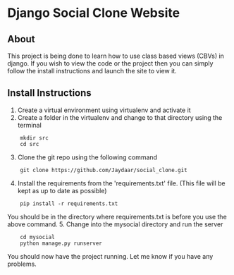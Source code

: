 # Django Social Clone Website

## About

This project is being done to learn how to use class based views (CBVs) in django. If you wish to view the code or the project then you can simply follow the install instructions and launch the site to view it.

## Install Instructions

1. Create a virtual environment using virtualenv and activate it
2. Create a folder in the virtualenv and change to that directory using the terminal
```
    mkdir src
    cd src
```
3. Clone the git repo using the following command
```
    git clone https://github.com/Jaydaar/social_clone.git
```
4. Install the requirements from the 'requirements.txt' file. (This file will be kept as up to date as possible)
```
    pip install -r requirements.txt
```
   You should be in the directory where requirements.txt is before you use the above command.
5. Change into the mysocial directory and run the server
```
    cd mysocial
    python manage.py runserver
```

You should now have the project running. Let me know if you have any problems.
